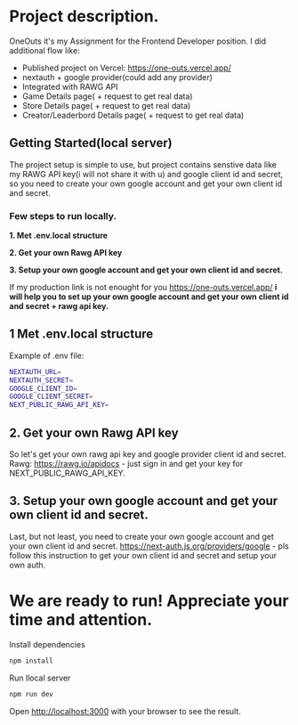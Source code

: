 # Project description.

OneOuts it's my Assignment for the Frontend Developer position.
I did additional flow like:
- Published project on Vercel: https://one-outs.vercel.app/
- nextauth + google provider(could add any provider)
- Integrated with RAWG API
- Game Details page( + request to get real data)
- Store Details page( + request to get real data)
- Creator/Leaderbord Details page( + request to get real data)

## Getting Started(local server)
The project setup is simple to use, but project contains senstive data like my RAWG API key(i will not share it with u) and
google client id and secret, so you need to create your own google account and get your own client id and secret.

### Few steps to run locally.
**1. Met .env.local structure**

**2. Get your own Rawg API key**

**3. Setup your own google account and get your own client id and secret.**

If my production link is not enought for you https://one-outs.vercel.app/
**i will help you to set up your own google account and get your own client id and secret + rawg api key.**

## 1 Met .env.local structure
Example of .env file:
```bash
NEXTAUTH_URL=
NEXTAUTH_SECRET=
GOOGLE_CLIENT_ID=
GOOGLE_CLIENT_SECRET=
NEXT_PUBLIC_RAWG_API_KEY=
```

## 2. Get your own Rawg API key ##
So let's get your own rawg api key and google provider client id and secret.
Rawg: https://rawg.io/apidocs - just sign in and get your key for NEXT_PUBLIC_RAWG_API_KEY.

## 3. Setup your own google account and get your own client id and secret.
Last, but not least, you need to create your own google account and get your own client id and secret.
https://next-auth.js.org/providers/google - pls follow this instruction to get your own client id and secret and setup your own auth.


# We are ready to run! Appreciate your time and attention.

Install dependencies
```bash
npm install
```
Run llocal server

```bash
npm run dev
```

Open [http://localhost:3000](http://localhost:3000) with your browser to see the result.
